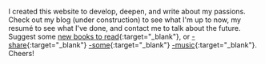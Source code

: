 I created this website to develop, deepen, and write about my passions.
Check out my blog (under construction) to see what I'm up to now,
my resumé to see what I've done, and contact me to talk about the future.
Suggest some [new books to read](https://www.goodreads.com/user/show/34648546-tyler-maule){:target="_blank"}, or [-share](https://www.youtube.com/watch?v=Ud-zAx2lFiI){:target="_blank"} [-some](https://www.youtube.com/watch?v=ISMcLSe6gaI){:target="_blank"} [-music](https://www.youtube.com/watch?v=FeIg6BaEDbg){:target="_blank"}. Cheers!
